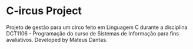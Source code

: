 # C-ircus Project 
 Projeto de gestão para um circo feito em Linguagem C durante a disciplina DCT1106 - Programação do curso de Sistemas de Informação para fins avaliativos.
 Developed by Mateus Dantas.
